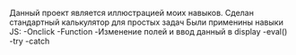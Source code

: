 Данный проект является иллюстрацией моих навыков. Сделан стандартный калькулятор для простых задач
Были применины навыки JS:
-Onclick
-Function
-Изменение полей и ввод данный в display 
-eval()
-try -catch
